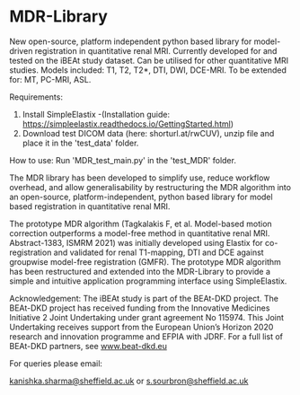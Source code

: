 # MDR-Library
 New open-source, platform independent python based library for model-driven registration in quantitative renal MRI.
 Currently developed for and tested on the iBEAt study dataset. 
 Can be utilised for other quantitative MRI studies.
 Models included: T1, T2, T2*, DTI, DWI, DCE-MRI.
 To be extended for: MT, PC-MRI, ASL.
 
 
 Requirements:
 1. Install SimpleElastix -(Installation guide: https://simpleelastix.readthedocs.io/GettingStarted.html) 
 2. Download test DICOM data (here: shorturl.at/rwCUV), unzip file and place it in the 'test_data' folder.


How to use:
Run 'MDR_test_main.py' in the 'test_MDR' folder.
 
 
The MDR library has been developed to simplify use, reduce workflow overhead, and allow generalisability by restructuring the MDR algorithm
into an open-source, platform-independent, python based library for model based registration in quantitative renal MRI.

The prototype MDR algorithm (Tagkalakis F, et al. Model-based motion correction outperforms a model-free method in quantitative renal MRI. Abstract-1383, ISMRM 2021) 
was initially developed using Elastix for co-registration and validated for renal T1-mapping, DTI and DCE against groupwise model-free registration (GMFR). The prototype MDR algorithm has been restructured and extended into the MDR-Library to provide a simple and intuitive application programming interface using SimpleElastix.


Acknowledgement:
The iBEAt study is part of the BEAt-DKD project. The BEAt-DKD project has received funding from the Innovative Medicines Initiative 2 Joint Undertaking under grant agreement No 115974. This Joint Undertaking receives support from the European Union’s Horizon 2020 research and innovation programme and EFPIA with JDRF. For a full list of BEAt-DKD partners, see www.beat-dkd.eu

For queries please email:

kanishka.sharma@sheffield.ac.uk or s.sourbron@sheffield.ac.uk
 
